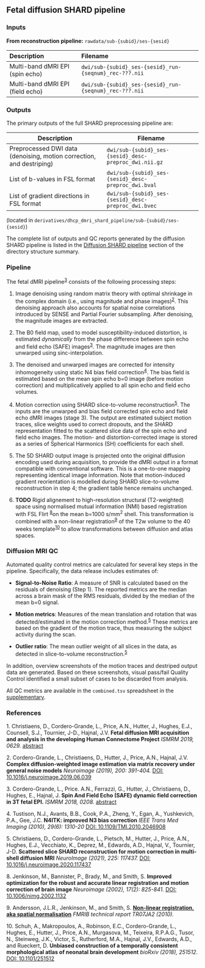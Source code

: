 ---
---

## Fetal diffusion SHARD pipeline

### Inputs

**From reconstruction pipeline:** `rawdata/sub-{subid}/ses-{sesid}`

| Description                                                                             | Filename                                                                  |
|:----------------------------------------------------------------------------------------|:--------------------------------------------------------------------------|
| Multi-band dMRI EPI (spin echo)                                                         | `dwi/sub-{subid}_ses-{sesid}_run-{seqnum}_rec-???.nii`                    |
| Multi-band dMRI EPI (field echo)                                                        | `dwi/sub-{subid}_ses-{sesid}_run-{seqnum}_rec-???.nii`                    |


### Outputs

The primary outputs of the full SHARD preprocessing pipeline are:

| Description                                                                  | Filename                                                                |
|------------------------------------------------------------------------------|-------------------------------------------------------------------------|
| Preprocessed DWI data (denoising, motion correction, and destriping)         | `dwi/sub-{subid}_ses-{sesid}_desc-preproc_dwi.nii.gz`                   |
| List of b-values in FSL format                                               | `dwi/sub-{subid}_ses-{sesid}_desc-preproc_dwi.bval`                     |
| List of gradient directions in FSL format                                    | `dwi/sub-{subid}_ses-{sesid}_desc-preproc_dwi.bvec`                     |

(located in `derivatives/dhcp_dmri_shard_pipeline/sub-{subid}/ses-{sesid}`)

The complete list of outputs and QC reports generated by the diffusion SHARD pipeline 
is listed in the [Diffusion SHARD pipeline](structure.html#diffusion-shard-pipeline) 
section of the directory structure summary.


### Pipeline

The fetal dMRI pipeline<sup>[3](#ref1)</sup> consists of the following 
processing steps:

1. Image denoising using random matrix theory with optimal
shrinkage in the complex domain (i.e., using magnitude and phase
images)<sup>[2](#ref2)</sup>. This denoising approach also accounts
for spatial noise correlations introduced by SENSE and Partial Fourier
subsampling. After denoising, the magnitude images are extracted.

2. The B0 field map, used to model susceptibility-induced distortion,
is estimated *dynamically* from the phase difference between spin echo and 
field echo (SAFE) images<sup>[3](#ref3)</sup>. The magnitude images are then
unwarped using sinc-interpolation.

3. The denoised and unwarped images are corrected for intensity inhomogeneity 
using static N4 bias field correction<sup>[4](#ref4)</sup>. The bias field is 
estimated based on the mean spin echo b=0 image (before motion correction) and 
multiplicatively applied to all spin echo and field echo volumes.

4. Motion correction using SHARD slice-to-volume 
reconstruction<sup>[5](#ref5)</sup>. The inputs are the unwarped and bias field 
corrected spin echo and field echo dMRI images (stage 3). The output are 
estimated subject motion traces, slice weights used to correct dropouts, and 
the SHARD representation fitted to the scattered slice data of the spin echo 
and field echo images. The motion- and distortion-corrected image is stored as 
a series of Spherical Harmonics (SH) coefficients for each shell.

5. The 5D SHARD output image is projected onto the original diffusion encoding
used during acquisition, to provide the dMRI output in a format compatible with
conventional software. This is a one-to-one mapping representing identical
image information. Note that motion-induced gradient reorientation is modelled
during SHARD slice-to-volume reconstruction in step 4; the gradient table
hence remains unchanged.

6. **TODO** Rigid alignement to high-resolution structural (T2-weighted) space
using normalised mutual information (NMI) based registration with FSL
Flirt <sup>[8](#ref8)</sup>on the mean b=1000 s/mm<sup>2</sup> shell. This
transformation is combined with a non-linear registration<sup>[9](#ref9)</sup>
of the T2w volume to the 40 weeks template<sup>[10](#ref10)</sup> to allow
transformations between diffusion and atlas spaces.

<a name="shard-qc"></a>
### Diffusion MRI QC

Automated quality control metrics are calculated for several key steps in
the pipeline. Specifically, the data release includes estimates of:

- **Signal-to-Noise Ratio**: A measure of SNR is calculated based on the
  residuals of denoising (Step 1). The reported metrics are the median
  across a brain mask of the RMS residuals, divided by the median of the
  mean b=0 signal.

- **Motion metrics**: Measures of the mean translation and rotation that was
  detected/estimated in the motion correction method.<sup>[5](#ref5)</sup>
  These metrics are based on the gradient of the motion trace, thus measuring
  the subject activity during the scan.

- **Outlier ratio**: The mean outlier weight of all slices in the data, as
  detected in slice-to-volume reconstruction.<sup>[5](#ref5)</sup>

In addition, overview screenshots of the motion traces and destriped output
data are generated. Based on these screenshots, visual pass/fail Quality
Control identified a small subset of cases to be discarded from analysis.

All QC metrics are available in the `combined.tsv` spreadsheet in the
[supplementary](https://github.com/BioMedIA/dHCP-release-notes/tree/master/supplementary_files).


### References

<a name="ref1"/>1. Christiaens, D., Cordero-Grande, L., Price, A.N.,
Hutter, J., Hughes, E.J., Counsell, S.J., Tournier, J-D., Hajnal, J.V. **Fetal
diffusion MRI acquisition and analysis in the developing Human Connectome
Project** *ISMRM 2019, 0629.* [abstract](http://archive.ismrm.org/2019/0629.html)

<a name="ref2"/>2. Cordero-Grande, L., Christiaens, D., Hutter, J., Price,
A.N., Hajnal, J.V.  **Complex diffusion-weighted image estimation via matrix
recovery under general noise models** *Neuroimage (2019), 200: 391-404.* [DOI:
10.1016/j.neuroimage.2019.06.039](https://doi.org/10.1016/j.neuroimage.2019.06.039)

<a name="ref3"/>3. Cordero-Grande, L., Price. A.N., Ferrazzi, G., Hutter, J.,
Christiaens, D., Hughes, E., Hajnal, J. **Spin And Field Echo (SAFE) dynamic 
field correction in 3T fetal EPI.** *ISMRM 2018, 0208.* 
[abstract](http://archive.ismrm.org/2018/0208.html)

<a name="ref4"/>4. Tustison, N.J., Avants, B.B., Cook, P.A., Zheng, Y., Egan, 
A., Yushkevich, P.A., Gee, J.C. **N4ITK: improved N3 bias correction** *IEEE 
Trans Med Imaging (2010), 29(6): 1310-20* [DOI: 
10.1109/TMI.2010.2046908](https://doi.org/10.1109/TMI.2010.2046908)

<a name="ref5"/>5. Christiaens, D., Cordero-Grande, L., Pietsch, M.,
Hutter, J., Price, A.N., Hughes, E.J., Vecchiato, K., Deprez, M., Edwards,
A.D., Hajnal, V., Tournier, J-D.  **Scattered slice SHARD reconstruction
for motion correction in multi-shell diffusion MRI** *NeuroImage (2021),
225: 117437.* [DOI:
 10.1016/j.neuroimage.2020.117437](https://doi.org/10.1016/j.neuroimage.2020.117437)



<a name="ref8"/>8. Jenkinson, M., Bannister, P., Brady, M., and Smith,
S. **Improved optimization for the robust and accurate linear registration
and motion correction of brain image** *Neuroimage (2002), 17(2): 825-841.*
[DOI: 10.1006/nimg.2002.1132](https://doi.org/10.1006/nimg.2002.1132)

<a name="ref9"/>9. Andersson, J.L.R., Jenkinson,
M., and Smith, S. [**Non-linear registration, aka spatial
normalisation**](https://www.fmrib.ox.ac.uk/datasets/techrep/tr07ja2/tr07ja2.pdf)
*FMRIB technical report TR07JA2 (2010).*

<a name="ref10"/>10. Schuh, A., Makropoulos, A., Robinson, E.C.,
Cordero-Grande, L., Hughes, E., Hutter, J., Price, A.N., Murgasova,
M., Teixeira, R.P.A.G., Tusor, N., Steinweg, J.K., Victor, S.,
Rutherford, M.A., Hajnal, J.V., Edwards, A.D., and Rueckert,
D. **Unbiased construction of a temporally consistent morphological
atlas of neonatal brain development** *bioRxiv (2018), 251512.* [DOI:
10.1101/251512](https://doi.org/10.1101/251512)



